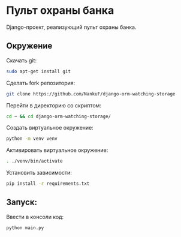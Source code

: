 # Пульт охраны банка

Django-проект, реализующий пульт охраны банка.

## Окружение

Скачать git:
```bash
sudo apt-get install git
```
Сделать fork репозитория:
```bash
git clone https://github.com/NankuF/django-orm-watching-storage
```
Перейти в директорию со скриптом:
```bash
cd ~ && cd django-orm-watching-storage/
```
Создать виртуальное окружение:
```bash
python -m venv venv
```
Активировать виртуальное окружение:
```bash
. ./venv/bin/activate
```
Установить зависимости:
```bash
pip install -r requirements.txt 
```

## Запуск: <br>

Ввести в консоли код:
```bash
python main.py
```